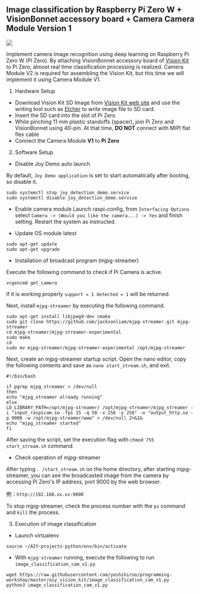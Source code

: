 Image classification by Raspberry Pi Zero W + VisionBonnet accessory board + Camera Camera Module Version 1
------------

[![](https://img.youtube.com/vi/-ZhVdgR4h6w/0.jpg)](https://www.youtube.com/watch?v=-ZhVdgR4h6w)

Implement camera image recognition using deep learning on Raspberry Pi Zero W (Pi Zero).
By attaching VisionBonnet accessory board of [Vision Kit](https://aiyprojects.withgoogle.com/vision/) to Pi Zero, almost real time classification processing is realized.
Camera Module V2 is required for assembling the Vision Kit, but this time we will implement it using Camera Module V1.

1. Hardware Setup
- Download Vision Kit SD Image from [Vision Kit web site](https://aiyprojects.withgoogle.com/vision/) and use the writing tool such as [Etcher](https://etcher.io/) to write image file to SD card.
- Insert the SD card into the slot of Pi Zero
- While pinching 11 mm plastic standoffs (spacer), join Pi Zero and VisionBonnet using 40-pin. At that time, **DO NOT** connect with MIPI flat flex cable
- Connect the Camera Module **V1** to **Pi Zero**

2. Software Setup  
- Disable Joy Demo auto launch

By default, `Joy Demo application` is set to start automatically after booting, so disable it.

```
sudo systemctl stop joy_detection_demo.service
sudo systemctl disable joy_detection_demo.service
```

- Enable camera module
Launch raspi-config, from `Interfacing Options` select `Camera -> (Would you like the camera...) -> Yes` and finish setting. Restart the system as instructed.

- Update OS module latest  
```
sudo apt-get update
sudo apt-get upgrade
```

- Installation of broadcast program (mjpg-streamer)  

Execute the following command to check if Pi Camera is active.
```
vcgencmd get_camera
```
If it is working properly `support = 1 detected = 1` will be returned.  

Next, install `mjpg-streamer` by executing the following command.
```
sudo apt-get install libjpeg9-dev cmake
sudo git clone https://github.com/jacksonliam/mjpg-streamer.git mjpg-streamer
cd mjpg-streamer/mjpg-streamer-experimental
sudo make
cd
sudo mv mjpg-streamer/mjpg-streamer-experimental /opt/mjpg-streamer
```

Next, create an mjpg-streamer startup script.
Open the nano editor, copy the following contents and save as `nano start_stream.sh`, and exit.

```
#!/bin/bash

if pgrep mjpg_streamer > /dev/null
then
echo "mjpg_streamer already running"
else
LD_LIBRARY_PATH=/opt/mjpg-streamer/ /opt/mjpg-streamer/mjpg_streamer -i "input_raspicam.so -fps 15 -q 50 -x 256 -y 256" -o "output_http.so -p 9000 -w /opt/mjpg-streamer/www" > /dev/null 2>&1&
echo "mjpg_streamer started"
fi
```

After saving the script, set the execution flag with `chmod 755 start_stream.sh` command.

- Check operation of mjpg-streamer  

After typing `. /start_stream.sh` on the home directory, after starting mjpg-streamer, you can see the broadcasted image from the camera by accessing Pi Zero's IP address, port 9000 by the web browser.
  

例：`http://192.168.xx.xx:9000`  

To stop mjpg-streamer, check the process number with the `ps` command and `kill` the process.


3. Execution of image classification
- Launch virtualenv

```
source ~/AIY-projects-python/env/bin/activate
```

- With `mjpg-streamer` running, execute the following to run `image_classification_cam_v1.py`

```
wget https://raw.githubusercontent.com/yoshihiroo/programming-workshop/master/aiy_vision_kit/image_classification_cam_v1.py
python3 image_classification_cam_v1.py
```
